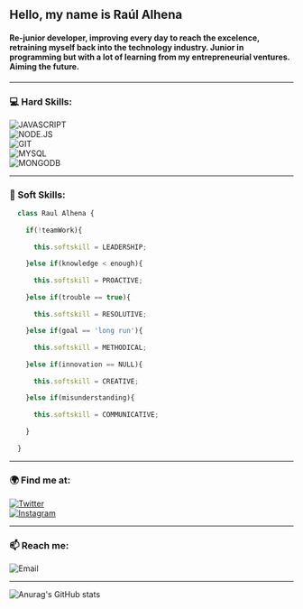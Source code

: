 ## **Hello, my name is Raúl Alhena**

<!--
**raulalhena/raulalhena** is a ✨ _special_ ✨ repository because its `README.md` (this file) appears on your GitHub profile.

Here are some ideas to get you started:

- 🔭 I’m currently working on ...
- 🌱 I’m currently learning ...
- 👯 I’m looking to collaborate on ...
- 🤔 I’m looking for help with ...
- 💬 Ask me about ...
- 📫 How to reach me: ...
- 😄 Pronouns: ...
- ⚡ Fun fact: ...
-->

#### Re-junior developer, improving every day to reach the excelence, retraining myself back into the technology industry. Junior in programming but with a lot of learning from my entrepreneurial ventures. Aiming the future.

---

### 💻 Hard Skills:

![JAVASCRIPT](https://img.shields.io/badge/Javascript-F0DB4F?style=for-the-badge&logo=javascript&logoColor=white&labelColor=101010)<br>
![NODE.JS](https://img.shields.io/badge/Node.JS-68A063?style=for-the-badge&logo=nodedotjs&logoColor=white&labelColor=101010)<br>
![GIT](https://img.shields.io/badge/GIT-f1502f?style=for-the-badge&logo=git&logoColor=white&labelColor=101010)<br>
![MYSQL](https://img.shields.io/badge/MySQL-00758f?style=for-the-badge&logo=mysql&logoColor=white&labelColor=101010)<br>
![MONGODB](https://img.shields.io/badge/MongoDB-4db33d?style=for-the-badge&logo=mongodb&logoColor=white&labelColor=101010)<br>

---

### 🌱 Soft Skills:

```javascript
  class Raul Alhena {
  
    if(!teamWork){
    
      this.softskill = LEADERSHIP;
      
    }else if(knowledge < enough){
    
      this.softskill = PROACTIVE;
      
    }else if(trouble == true){
    
      this.softskill = RESOLUTIVE;
      
    }else if(goal == 'long run'){
    
      this.softskill = METHODICAL;
      
    }else if(innovation == NULL){
    
      this.softskill = CREATIVE;
      
    }else if(misunderstanding){
    
      this.softskill = COMMUNICATIVE;
      
    }
    
  }
```
---

### 🌍 Find me at:

[![Twitter](https://img.shields.io/badge/Twitter-@raulalhn-1da1f2?style=for-the-badge&logo=twitter&logoColor=white&labelColor=101010)](https://twitter.com/raulalhn)<br>
[![Instagram](https://img.shields.io/badge/Instagram-@raul.alhena-833ab4?style=for-the-badge&logo=instagram&logoColor=white&labelColor=101010)](https://instagram.com/raul.alhena)<br>

---

### 📫 Reach me:
![Email](https://img.shields.io/badge/Gmail-raul.alhena@gmail.com-bb001b?style=for-the-badge&logo=gmail&logoColor=white&labelColor=101010)<br>

---

![Anurag's GitHub stats](https://github-readme-stats.vercel.app/api?username=raulalhena&show_icons=true&theme=tokyonight)



